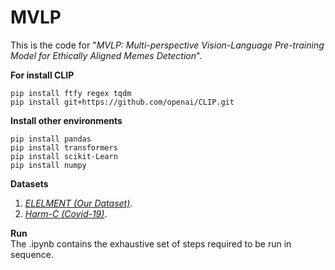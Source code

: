 # MVLP
This is the code for "*MVLP: Multi-perspective Vision-Language Pre-training Model for Ethically Aligned Memes Detection*".

 **For install CLIP**
```
pip install ftfy regex tqdm
pip install git+https://github.com/openai/CLIP.git
```
 **Install other environments** 
 ```
pip install pandas
pip install transformers
pip install scikit-Learn
pip install numpy
```
 **Datasets** 

1. *[ELELMENT (Our Dataset)](https://drive.google.com/file/d/1Y5GF7n2jCLNN3s7Kv8CND1ShxcrYgzME/view?usp=sharing)*. <br />
2. *[Harm-C (Covid-19)](https://drive.google.com/file/d/1dxMrnyXcED-85HCcQiA_d5rr8acwl6lp/view)*.

 **Run** 
  <br />
The .ipynb contains the exhaustive set of steps required to be run in sequence.
